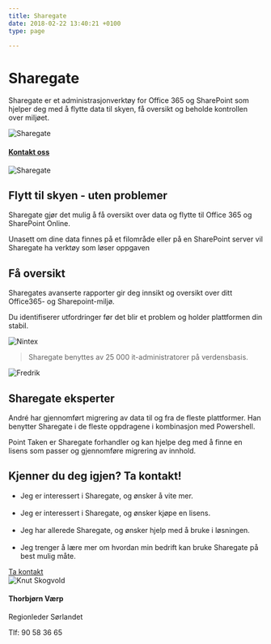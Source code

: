 ```yaml
---
title: Sharegate
date: 2018-02-22 13:40:21 +0100
type: page

---
```

<div class="container">
    <div class="row no-gutters">
        <div class="col-md-12 col-lg-6 p-4 mt-4">
            <div class="heading">
                <h1>Sharegate</h1>
            </div>
            <p>Sharegate er et administrasjonverktøy for Office 365 og SharePoint som hjelper deg med å flytte data til skyen, få oversikt og beholde kontrollen over miljøet.</p>
        </div>    
        <div class="col-md-12 col-lg-6"><img class="img-fluid" src="/img/Sharegate_Ch.png" alt="Sharegate" /></div>
    </div>
</div>

<div class="container-fluid bg-white mb-4">
    <div class="row content-menu text-center mx-auto">
        <!-- <div class="col-sm-12 col-md-4"><h4 class="m-0"><a href="#om">Om Nintex</a></h4></div>
        <div class="col-sm-12 col-md-4"><h4 class="m-0"><a href="">Hvorfor oss?</a></h4></div> -->
        <div class="col-sm-12 col-md-4"><h4 class="m-0"><a href="/contact/">Kontakt oss</a></h4></div>
    </div>
</div>

<div class="container">
    <div class="row">
        <div class="col-md-12 content-case mt-4 mb-4">
            <div class="row no-gutters">
                <div class="col-md-12 col-lg-6"><img class="img-fluid" src="/img/Sharegate_move.png" alt="Sharegate" /></div>
                <div class="col-md-12 col-lg-6 p-4">
                    <div class="heading">
                        <h2>Flytt til skyen - uten problemer</h2>
                    </div>
                    <p>Sharegate gjør det mulig å få oversikt over data og flytte til Office 365 og SharePoint Online.</p>
                    <p>Unasett om dine data finnes på et filområde eller på en SharePoint server vil Sharegate ha verktøy som løser oppgaven</p>
                    <p></p>
                    <!-- <a class="btn btn-primary btn-out" href="/kurs" role="button">Les mer om migrering</a> -->
                </div>
            </div>
        </div>
        <div class="col-md-12 content-case mt-4 mb-4">
            <div class="row no-gutters">
                <div class="col-md-12 col-lg-6 p-4">
                    <div class="heading">
                        <h2>Få oversikt</h2>
                    </div>
                    <p>Sharegates avanserte rapporter gir deg innsikt og oversikt over ditt Office365- og Sharepoint-miljø.</p>
                    <p>Du identifiserer utfordringer før det blir et problem og holder plattformen din stabil.</p>
                    <!-- <a class="btn btn-primary btn-out" href="/kurs" role="button">Les mer om intranett</a> -->
                </div>            
                <div class="col-md-12 col-lg-6"><img class="img-fluid" src="/img/sharegate_insights.png" alt="Nintex" /></div>
            </div>
        </div>
</div>
</div>

<div class="container" id="referanse">
    <div class="row">
        <div class="col-sm-12 col-md-8 mx-auto mt-5 mb-5">
            <blockquote class="blockquote text-center">
            <p class="mb-0">Sharegate benyttes av 25 000 it-administratorer på verdensbasis.</p>
            </blockquote>
            </div>
        </div>
    </div>
</div>

<div class="container">
    <div class="row">
        <div class="col-md-12 content-case mt-4 mb-4">
            <div class="row no-gutters">
                <div class="col-md-12 col-lg-6">
                    <img class="img-fluid" src="/img/people/andre.jpg" alt="Fredrik" />
                </div>
                <div class="col-md-12 col-lg-6 p-4">
                    <div class="heading">
                        <h2>Sharegate eksperter</h2>
                    </div>
                    <p>André har gjennomført migrering av data til og fra de fleste plattformer. Han benytter Sharegate i de fleste oppdragene i kombinasjon med Powershell.</p>
                    <p>Point Taken er Sharegate forhandler og kan hjelpe deg med å finne en lisens som passer og gjennomføre migrering av innhold.</p>  
                </div>
            </div>
        </div>
        <div class="col-md-12 content-case mt-4 mb-4">
            <div class="row no-gutters">
                <div class="col-md-12 col-lg-9 p-4">
                    <div class="heading">
                        <h2>Kjenner du deg igjen? Ta kontakt!</h2>
                    </div>
                    <ul>
                    <li>Jeg er interessert i Sharegate, og ønsker å vite mer.</li>
                    <br>
                    <li>Jeg er interessert i Sharegate, og ønsker kjøpe en lisens.</li>
                    <br>
                    <li>Jeg har allerede Sharegate, og ønsker hjelp med å bruke i løsningen.</li>
                    <br>
                    <li>Jeg trenger å lære mer om hvordan min bedrift kan bruke Sharegate på best mulig måte.</li>
                    </ul>
                    <div class="col">
                        <a class="btn btn-primary btn-full" href="/contact/" role="button">Ta kontakt</a>
                    </div>                    
                </div>            
                <div class="col-sm-6 col-md-4 col-lg-3 p-5">
                    <div class="card personkort text-center">
                        <img class="card-img-top img-profil img-round mx-auto" src="../img/people/thorbjorn-round.jpg" alt="Knut Skogvold">
                        <div class="card-body">
                            <h4 class="card-title">Thorbjørn Værp</h4>
                            <p class="card-subtitle mb-2">Regionleder Sørlandet</p>
                            <p class="card-text">Tlf: 90 58 36 65</p>
                        </div>
                    </div>
                </div>
            </div>
        </div>             
    </div>
</div>